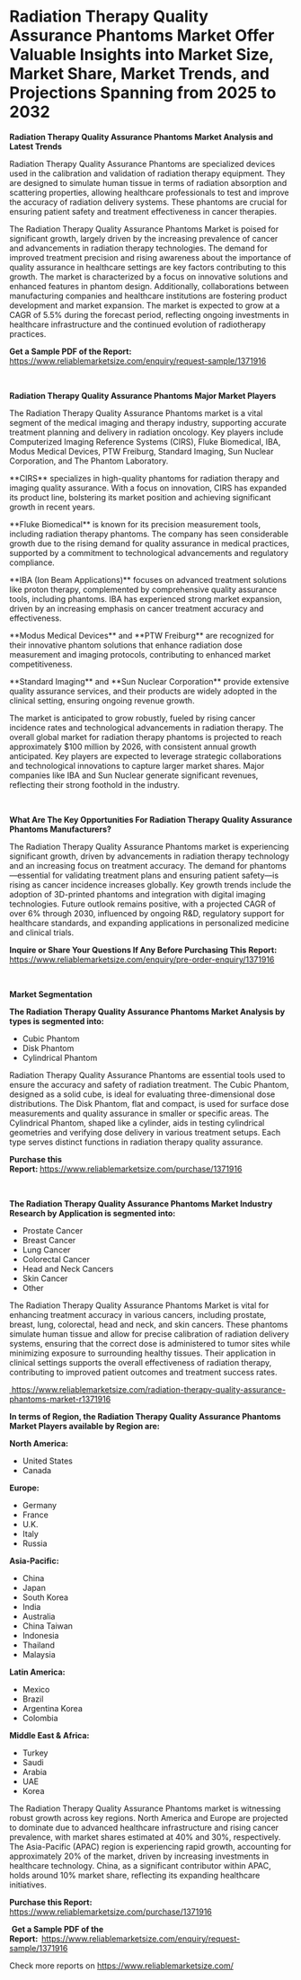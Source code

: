 <p><h1>Radiation Therapy Quality Assurance Phantoms Market Offer Valuable Insights into Market Size, Market Share, Market Trends, and Projections Spanning from 2025 to 2032</h1></p><p><strong>Radiation Therapy Quality Assurance Phantoms Market Analysis and Latest Trends</strong></p>
<p><p>Radiation Therapy Quality Assurance Phantoms are specialized devices used in the calibration and validation of radiation therapy equipment. They are designed to simulate human tissue in terms of radiation absorption and scattering properties, allowing healthcare professionals to test and improve the accuracy of radiation delivery systems. These phantoms are crucial for ensuring patient safety and treatment effectiveness in cancer therapies.</p><p>The Radiation Therapy Quality Assurance Phantoms Market is poised for significant growth, largely driven by the increasing prevalence of cancer and advancements in radiation therapy technologies. The demand for improved treatment precision and rising awareness about the importance of quality assurance in healthcare settings are key factors contributing to this growth. The market is characterized by a focus on innovative solutions and enhanced features in phantom design. Additionally, collaborations between manufacturing companies and healthcare institutions are fostering product development and market expansion. The market is expected to grow at a CAGR of 5.5% during the forecast period, reflecting ongoing investments in healthcare infrastructure and the continued evolution of radiotherapy practices.</p></p>
<p><strong>Get a Sample PDF of the Report:&nbsp;</strong> <a href="https://www.reliablemarketsize.com/enquiry/request-sample/1371916?utm_campaign=2337&utm_medium=2&utm_source=Github&utm_content=ia&utm_term=22032025&utm_id=radiation-therapy-quality-assurance-phantoms">https://www.reliablemarketsize.com/enquiry/request-sample/1371916</a></p>
<p>&nbsp;</p>
<p><strong>Radiation Therapy Quality Assurance Phantoms Major Market Players</strong></p>
<p><p>The Radiation Therapy Quality Assurance Phantoms market is a vital segment of the medical imaging and therapy industry, supporting accurate treatment planning and delivery in radiation oncology. Key players include Computerized Imaging Reference Systems (CIRS), Fluke Biomedical, IBA, Modus Medical Devices, PTW Freiburg, Standard Imaging, Sun Nuclear Corporation, and The Phantom Laboratory.</p><p>**CIRS** specializes in high-quality phantoms for radiation therapy and imaging quality assurance. With a focus on innovation, CIRS has expanded its product line, bolstering its market position and achieving significant growth in recent years. </p><p>**Fluke Biomedical** is known for its precision measurement tools, including radiation therapy phantoms. The company has seen considerable growth due to the rising demand for quality assurance in medical practices, supported by a commitment to technological advancements and regulatory compliance.</p><p>**IBA (Ion Beam Applications)** focuses on advanced treatment solutions like proton therapy, complemented by comprehensive quality assurance tools, including phantoms. IBA has experienced strong market expansion, driven by an increasing emphasis on cancer treatment accuracy and effectiveness.</p><p>**Modus Medical Devices** and **PTW Freiburg** are recognized for their innovative phantom solutions that enhance radiation dose measurement and imaging protocols, contributing to enhanced market competitiveness. </p><p>**Standard Imaging** and **Sun Nuclear Corporation** provide extensive quality assurance services, and their products are widely adopted in the clinical setting, ensuring ongoing revenue growth.</p><p>The market is anticipated to grow robustly, fueled by rising cancer incidence rates and technological advancements in radiation therapy. The overall global market for radiation therapy phantoms is projected to reach approximately $100 million by 2026, with consistent annual growth anticipated. Key players are expected to leverage strategic collaborations and technological innovations to capture larger market shares. Major companies like IBA and Sun Nuclear generate significant revenues, reflecting their strong foothold in the industry.</p></p>
<p>&nbsp;</p>
<p><strong>What Are The Key Opportunities For Radiation Therapy Quality Assurance Phantoms Manufacturers?</strong></p>
<p><p>The Radiation Therapy Quality Assurance Phantoms market is experiencing significant growth, driven by advancements in radiation therapy technology and an increasing focus on treatment accuracy. The demand for phantoms—essential for validating treatment plans and ensuring patient safety—is rising as cancer incidence increases globally. Key growth trends include the adoption of 3D-printed phantoms and integration with digital imaging technologies. Future outlook remains positive, with a projected CAGR of over 6% through 2030, influenced by ongoing R&D, regulatory support for healthcare standards, and expanding applications in personalized medicine and clinical trials.</p></p>
<p><strong>Inquire or Share Your Questions If Any Before Purchasing This Report:</strong> <a href="https://www.reliablemarketsize.com/enquiry/pre-order-enquiry/1371916?utm_campaign=2337&utm_medium=2&utm_source=Github&utm_content=ia&utm_term=22032025&utm_id=radiation-therapy-quality-assurance-phantoms">https://www.reliablemarketsize.com/enquiry/pre-order-enquiry/1371916</a></p>
<p>&nbsp;</p>
<p><strong>Market Segmentation</strong></p>
<p><strong>The Radiation Therapy Quality Assurance Phantoms Market Analysis by types is segmented into:</strong></p>
<p><ul><li>Cubic Phantom</li><li>Disk Phantom</li><li>Cylindrical Phantom</li></ul></p>
<p><p>Radiation Therapy Quality Assurance Phantoms are essential tools used to ensure the accuracy and safety of radiation treatment. The Cubic Phantom, designed as a solid cube, is ideal for evaluating three-dimensional dose distributions. The Disk Phantom, flat and compact, is used for surface dose measurements and quality assurance in smaller or specific areas. The Cylindrical Phantom, shaped like a cylinder, aids in testing cylindrical geometries and verifying dose delivery in various treatment setups. Each type serves distinct functions in radiation therapy quality assurance.</p></p>
<p><strong>Purchase this Report:&nbsp;</strong><a href="https://www.reliablemarketsize.com/purchase/1371916?utm_campaign=2337&utm_medium=2&utm_source=Github&utm_content=ia&utm_term=22032025&utm_id=radiation-therapy-quality-assurance-phantoms">https://www.reliablemarketsize.com/purchase/1371916</a></p>
<p>&nbsp;</p>
<p><strong>The Radiation Therapy Quality Assurance Phantoms Market Industry Research by Application is segmented into:</strong></p>
<p><ul><li>Prostate Cancer</li><li>Breast Cancer</li><li>Lung Cancer</li><li>Colorectal Cancer</li><li>Head and Neck Cancers</li><li>Skin Cancer</li><li>Other</li></ul></p>
<p><p>The Radiation Therapy Quality Assurance Phantoms Market is vital for enhancing treatment accuracy in various cancers, including prostate, breast, lung, colorectal, head and neck, and skin cancers. These phantoms simulate human tissue and allow for precise calibration of radiation delivery systems, ensuring that the correct dose is administered to tumor sites while minimizing exposure to surrounding healthy tissues. Their application in clinical settings supports the overall effectiveness of radiation therapy, contributing to improved patient outcomes and treatment success rates.</p></p>
<p><a href="https://www.reliablemarketsize.com/radiation-therapy-quality-assurance-phantoms-market-r1371916?utm_campaign=2337&utm_medium=2&utm_source=Github&utm_content=ia&utm_term=22032025&utm_id=radiation-therapy-quality-assurance-phantoms">&nbsp;https://www.reliablemarketsize.com/radiation-therapy-quality-assurance-phantoms-market-r1371916</a></p>
<p><strong>In terms of Region, the Radiation Therapy Quality Assurance Phantoms Market Players available by Region are:</strong></p>
<p>
    <p> <strong> North America: </strong>
        <ul>
            <li>United States</li>
            <li>Canada</li>
        </ul>
        </p> 
    <p> <strong> Europe: </strong>
        <ul>
            <li>Germany</li>
            <li>France</li>
            <li>U.K.</li>
            <li>Italy</li>
            <li>Russia</li>
        </ul>
        </p> 
    <p> <strong> Asia-Pacific: </strong>
        <ul>
            <li>China</li>
            <li>Japan</li>
            <li>South Korea</li>
            <li>India</li>
            <li>Australia</li>
            <li>China Taiwan</li>
            <li>Indonesia</li>
            <li>Thailand</li>
            <li>Malaysia</li>
        </ul>
        </p> 
    <p> <strong> Latin America: </strong>
        <ul>
            <li>Mexico</li>
            <li>Brazil</li>
            <li>Argentina Korea</li>
            <li>Colombia</li>
        </ul>
        </p> 
    <p> <strong> Middle East & Africa: </strong>
        <ul>
            <li>Turkey</li>
            <li>Saudi</li>
            <li>Arabia</li>
            <li>UAE</li>
            <li>Korea</li>
        </ul>
    </p>
    </p>
<p><p>The Radiation Therapy Quality Assurance Phantoms market is witnessing robust growth across key regions. North America and Europe are projected to dominate due to advanced healthcare infrastructure and rising cancer prevalence, with market shares estimated at 40% and 30%, respectively. The Asia-Pacific (APAC) region is experiencing rapid growth, accounting for approximately 20% of the market, driven by increasing investments in healthcare technology. China, as a significant contributor within APAC, holds around 10% market share, reflecting its expanding healthcare initiatives.</p></p>
<p><strong>Purchase this Report: </strong><a href="https://www.reliablemarketsize.com/purchase/1371916?utm_campaign=2337&utm_medium=2&utm_source=Github&utm_content=ia&utm_term=22032025&utm_id=radiation-therapy-quality-assurance-phantoms">https://www.reliablemarketsize.com/purchase/1371916</a></p>
<p>&nbsp;<strong>Get a Sample PDF of the Report:&nbsp;&nbsp;</strong><a href="https://www.reliablemarketsize.com/enquiry/request-sample/1371916?utm_campaign=2337&utm_medium=2&utm_source=Github&utm_content=ia&utm_term=22032025&utm_id=radiation-therapy-quality-assurance-phantoms">https://www.reliablemarketsize.com/enquiry/request-sample/1371916</a></p>
<p><strong></strong></p>
<p>Check more reports on <a href="https://www.reliablemarketsize.com/?utm_campaign=2337&utm_medium=2&utm_source=Github&utm_content=ia&utm_term=22032025&utm_id=radiation-therapy-quality-assurance-phantoms">https://www.reliablemarketsize.com/</a></p>